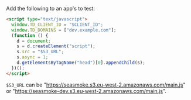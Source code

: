 Add the following to an app's <head> to test:

```html
<script type="text/javascript">
  window.TD_CLIENT_ID = "$CLIENT_ID";
  window.TD_DOMAINS = ["dev.example.com"];
  (function () {
    d = document;
    s = d.createElement("script");
    s.src = "$S3_URL";
    s.async = 1;
    d.getElementsByTagName("head")[0].appendChild(s);
  })();
</script>
```

`$S3_URL` can be "https://seasmoke.s3.eu-west-2.amazonaws.com/main.js" or "https://seasmoke-dev.s3.eu-west-2.amazonaws.com/main.js".
